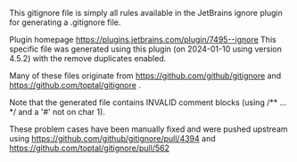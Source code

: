 This gitignore file is simply all rules available in the JetBrains ignore plugin for generating a .gitignore file.

Plugin homepage https://plugins.jetbrains.com/plugin/7495--ignore
This specific file was generated using this plugin (on 2024-01-10 using version 4.5.2) with the remove duplicates enabled.

Many of these files originate from https://github.com/github/gitignore and https://github.com/toptal/gitignore .

Note that the generated file contains INVALID comment blocks (using /** ... */ and a '#' not on char 1).

These problem cases have been manually fixed and were pushed upstream using https://github.com/github/gitignore/pull/4394 and https://github.com/toptal/gitignore/pull/562

[//]: # ( CodeOwners Tools                                                         )
[//]: # ( Copyright &#40;C&#41; 2023-2025 Niels Basjes                                  )
[//]: # (                                                                          )
[//]: # ( Licensed under the Apache License, Version 2.0 &#40;the "License"&#41;;  )
[//]: # ( you may not use this file except in compliance with the License.         )
[//]: # ( You may obtain a copy of the License at                                  )
[//]: # (                                                                          )
[//]: # (  https://www.apache.org/licenses/LICENSE-2.0                             )
[//]: # (                                                                          )
[//]: # ( Unless required by applicable law or agreed to in writing, software      )
[//]: # ( distributed under the License is distributed on an AS IS BASIS,          )
[//]: # ( WITHOUT WARRANTIES OR CONDITIONS OF ANY KIND, either express or implied. )
[//]: # ( See the License for the specific language governing permissions and      )
[//]: # ( limitations under the License.                                           )

